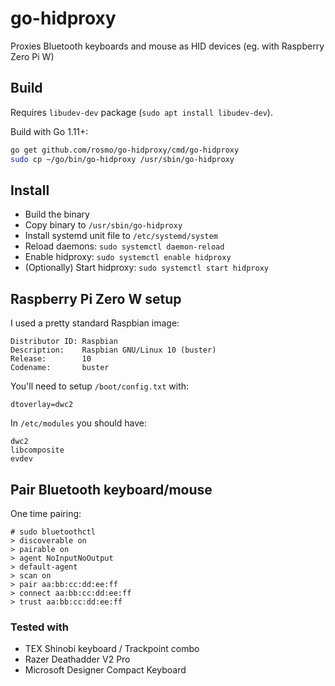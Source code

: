 # go-hidproxy

Proxies Bluetooth keyboards and mouse as HID devices (eg. with Raspberry Zero Pi W)

## Build

Requires `libudev-dev` package (`sudo apt install libudev-dev`).

Build with Go 1.11+:

```sh
go get github.com/rosmo/go-hidproxy/cmd/go-hidproxy
sudo cp ~/go/bin/go-hidproxy /usr/sbin/go-hidproxy
```

## Install

  - Build the binary
  - Copy binary to `/usr/sbin/go-hidproxy`
  - Install systemd unit file to `/etc/systemd/system`
  - Reload daemons: `sudo systemctl daemon-reload`
  - Enable hidproxy: `sudo systemctl enable hidproxy`
  - (Optionally) Start hidproxy: `sudo systemctl start hidproxy`

## Raspberry Pi Zero W setup

I used a pretty standard Raspbian image:
```
Distributor ID: Raspbian
Description:    Raspbian GNU/Linux 10 (buster)
Release:        10
Codename:       buster
```

You'll need to setup `/boot/config.txt` with:
````
dtoverlay=dwc2
````

In `/etc/modules` you should have:
```
dwc2
libcomposite
evdev
```

## Pair Bluetooth keyboard/mouse

One time pairing:

```
# sudo bluetoothctl
> discoverable on
> pairable on
> agent NoInputNoOutput
> default-agent
> scan on
> pair aa:bb:cc:dd:ee:ff
> connect aa:bb:cc:dd:ee:ff
> trust aa:bb:cc:dd:ee:ff
```

### Tested with

  - TEX Shinobi keyboard / Trackpoint combo
  - Razer Deathadder V2 Pro
  - Microsoft Designer Compact Keyboard
